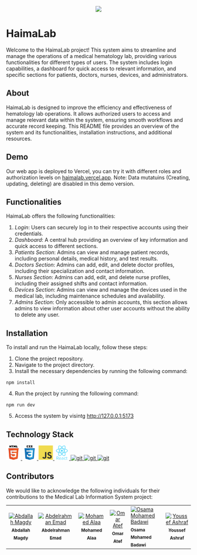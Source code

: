 <div align="center">
  <img src="https://i.imgur.com/6IpIo7H.png" />
</div>

# HaimaLab

Welcome to the HaimaLab project! This system aims to streamline and manage the operations of a medical hematology lab, providing various functionalities for different types of users. The system includes login capabilities, a dashboard for quick access to relevant information, and specific sections for patients, doctors, nurses, devices, and administrators.

## About

HaimaLab is designed to improve the efficiency and effectiveness of hematology lab operations. It allows authorized users to access and manage relevant data within the system, ensuring smooth workflows and accurate record keeping. This README file provides an overview of the system and its functionalities, installation instructions, and additional resources.

## Demo

Our web app is deployed to Vercel, you can try it with different roles and authorization levels on [haimalab.vercel.app](https://haimalab.vercel.app/).
Note: Data mutatuins (Creating, updating, deleting) are disabled in this demo version.

## Functionalities

HaimaLab offers the following functionalities:

1. _Login_: Users can securely log in to their respective accounts using their credentials.
2. _Dashboard_: A central hub providing an overview of key information and quick access to different sections.
3. _Patients Section_: Admins can view and manage patient records, including personal details, medical history, and test results.
4. _Doctors Section_: Admins can add, edit, and delete doctor profiles, including their specialization and contact information.
5. _Nurses Section_: Admins can add, edit, and delete nurse profiles, including their assigned shifts and contact information.
6. _Devices Section_: Admins can view and manage the devices used in the medical lab, including maintenance schedules and availability.
7. _Admins Section_: Only accessible to admin accounts, this section allows admins to view information about other user accounts without the ability to delete any user.

## Installation

To install and run the HaimaLab locally, follow these steps:

1. Clone the project repository.
2. Navigate to the project directory.
3. Install the necessary dependencies by running the following command:

```
npm install
```

4. Run the project by running the following command:

```
npm run dev
```

5. Access the system by visintg http://127.0.0.1:5173

## Technology Stack
<p align="left"> <a href="https://html.spec.whatwg.org/multipage/" target="_blank" rel="noreferrer"> <img src="https://raw.githubusercontent.com/devicons/devicon/master/icons/html5/html5-original-wordmark.svg" alt="html5" width="40" height="40"/> </a>
  <a href="https://www.w3schools.com/css/" target="_blank" rel="noreferrer"> <img src="https://raw.githubusercontent.com/devicons/devicon/master/icons/css3/css3-original-wordmark.svg" alt="css3" width="40" height="40"/> </a> <a href="https://developer.mozilla.org/en-US/docs/Web/JavaScript" target="_blank" rel="noreferrer"> <img src="https://raw.githubusercontent.com/devicons/devicon/master/icons/javascript/javascript-original.svg" alt="javascript" width="40" height="40"/> </a> <a href="https://reactjs.org/" target="_blank" rel="noreferrer"> <img src="https://raw.githubusercontent.com/devicons/devicon/master/icons/react/react-original-wordmark.svg" alt="react" width="40" height="40"/> </a>
    <a href="https://supabase.com/" target="_blank" rel="noreferrer"> <img src="https://www.vectorlogo.zone/logos/supabase/supabase-icon.svg" alt="git" width="40" height="40"/> </a>
  <a href="https://platform.openai.com/docs/api-reference" target="_blank" rel="noreferrer"> <img src="https://github.com/gilbarbara/logos/blob/main/logos/openai-icon.svg" alt="git" width="40" height="40"/> </a>
  <a href="https://git-scm.com/" target="_blank" rel="noreferrer"> <img src="https://www.vectorlogo.zone/logos/git-scm/git-scm-icon.svg" alt="git" width="40" height="40"/> </a>
</p>


## Contributors

We would like to acknowledge the following individuals for their contributions to the Medical Lab Information System project:

<table>
  <tr>
    <td align="center">
    <a href="https://github.com/Bodykudo" target="_black">
    <img src="https://avatars.githubusercontent.com/u/17731926?v=4" width="150px;" alt="Abdallah Magdy"/>
    <br />
    <sub><b>Abdallah Magdy</b></sub></a>
    <td align="center">
    <a href="https://github.com/abduelrahmanemad" target="_black">
    <img src="https://avatars.githubusercontent.com/u/104274128?v=4" width="150px;" alt="Abdelrahman Emad"/>
    <br />
    <sub><b>Abdelrahman Emad</b></sub></a>
    </td>
    </td>
    <td align="center">
    <a href="https://github.com/MohamedAlaaAli" target="_black">
    <img src="https://avatars.githubusercontent.com/u/94873742?v=4" width="150px;" alt="Mohamed Alaa"/>
    <br />
    <sub><b>Mohamed Alaa</b></sub></a>
    </td>
    <td align="center">
    <a href="https://github.com/OmarAtef0" target="_black">
    <img src="https://avatars.githubusercontent.com/u/131784941?v=4" width="150px;" alt="Omar Atef"/>
    <br />
    <sub><b>Omar Atef</b></sub></a>
    </td>
   <td align="">
    <a href="https://github.com/ossama971" target="_black">
    <img src="https://avatars.githubusercontent.com/u/40814982?v=4" width="150px;" alt="Osama Mohamed Badawi"/>
    <br />
    <sub><b>Osama Mohamed Badawi</b></sub></a>
    </td>
    <td align="center">
    <a href="https://github.com/Youssef-Ashraf71" target="_black">
    <img src="https://avatars.githubusercontent.com/u/83988379?v=4" width="150px;" alt="Youssef Ashraf"/>
    <br />
    <sub><b>Youssef Ashraf</b></sub></a>
    </td>
      </tr>
 </table>
